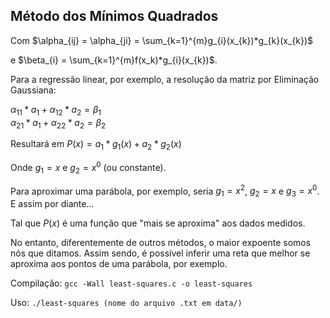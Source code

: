 ## Método dos Mínimos Quadrados

Com $\alpha_{ij} = \alpha_{ji} = \sum_{k=1}^{m}g_{i}(x_{k})*g_{k}(x_{k})$

e $\beta_{i} = \sum_{k=1}^{m}f(x_k)*g_{i}(x_{k})$.

Para a regressão linear, por exemplo, a resolução da matriz por Eliminação Gaussiana:

$\alpha_{11}*a_{1} + \alpha_{12}*a_{2} = \beta_{1}$ \
$\alpha_{21}*a_{1} + \alpha_{22}*a_{2} = \beta_{2}$

Resultará em $P(x) = a_{1}*g_{1}(x) + a_{2}*g_{2}(x)$

Onde $g_{1} = x$ e $g_{2} = x^0$ (ou constante).

Para aproximar uma parábola, por exemplo, seria $g_{1} = x^2$, $g_{2} = x$ e $g_{3} = x^0$. E assim por diante...

Tal que $P(x)$ é uma função que "mais se aproxima" aos dados medidos.

No entanto, diferentemente de outros métodos, o maior expoente somos nós que ditamos. Assim sendo, é possível inferir uma reta que melhor se aproxima aos pontos de uma parábola, por exemplo.

Compilação: `gcc -Wall least-squares.c -o least-squares`

Uso: `./least-squares (nome do arquivo .txt em data/)`

